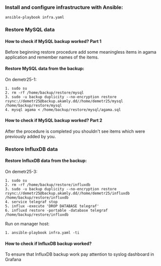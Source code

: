 ### Install and configure infrastructure with Ansible:
    ansible-playbook infra.yaml


### Restore MySQL data

#### How to check if MySQL backup worked? Part 1
Before beginning restore procedure add some meaningless items in agama application and remember names of the items.

#### Restore MySQL data from the backup:
On demetr25-1:

    1. sudo su
    2. rm -rf /home/backup/restore/mysql
    3. sudo -u backup duplicity --no-encryption restore rsync://demetr25@backup.akamly.dd//home/demetr25/mysql /home/backup/restore/mysql
    4. mysql agama < /home/backup/restore/mysql/agama.sql

#### How to check if MySQL backup worked? Part 2
After the procedure is completed you shouldn't see items which were previously added by you.


### Restore InfluxDB data

#### Restore InfluxDB data from the backup:
On demetr25-3:

    1. sudo su
    2. rm -rf /home/backup/restore/influxdb
    3. sudo -u backup duplicity --no-encryption restore rsync://demetr25@backup.akamly.dd//home/demetr25/influxdb /home/backup/restore/influxdb
    4. service telegraf stop
    5. influx -execute 'DROP DATABASE telegraf'
    6. influxd restore -portable -database telegraf /home/backup/restore/influxdb
    
Run on manager host:

    1. ansible-playbook infra.yaml -ti

#### How to check if InfluxDB backup worked?
To ensure that InfluxDB backup work pay attention to syslog dashboard in Grafana